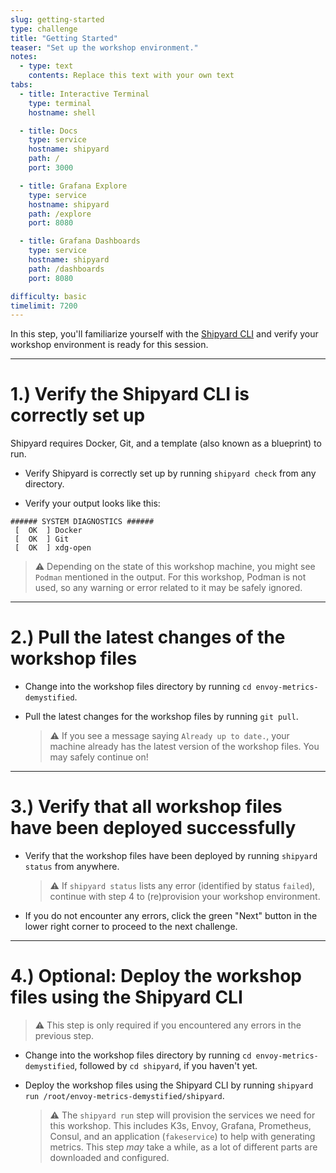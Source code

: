 ```yaml
---
slug: getting-started
type: challenge
title: "Getting Started"
teaser: "Set up the workshop environment."
notes:
  - type: text
    contents: Replace this text with your own text
tabs:
  - title: Interactive Terminal
    type: terminal
    hostname: shell

  - title: Docs
    type: service
    hostname: shipyard
    path: /
    port: 3000

  - title: Grafana Explore
    type: service
    hostname: shipyard
    path: /explore
    port: 8080

  - title: Grafana Dashboards
    type: service
    hostname: shipyard
    path: /dashboards
    port: 8080

difficulty: basic
timelimit: 7200
---
```


In this step, you'll familiarize yourself with the [Shipyard CLI](https://shipyard.run) and verify your workshop environment is ready for this session.

---

# 1.) Verify the Shipyard CLI is correctly set up

Shipyard requires Docker, Git, and a template (also known as a blueprint) to run.

* Verify Shipyard is correctly set up by running `shipyard check` from any directory.

* Verify your output looks like this:

```
###### SYSTEM DIAGNOSTICS ######
 [  OK  ] Docker
 [  OK  ] Git
 [  OK  ] xdg-open
```

> ⚠️ Depending on the state of this workshop machine, you might see `Podman` mentioned in the output. For this workshop, Podman is not used, so any warning or error related to it may be safely ignored.

---

# 2.) Pull the latest changes of the workshop files

* Change into the workshop files directory by running `cd envoy-metrics-demystified`.

* Pull the latest changes for the workshop files by running `git pull`.

  > ⚠️ If you see a message saying `Already up to date.`, your machine already has the latest version of the workshop files. You may safely continue on!

---

# 3.) Verify that all workshop files have been deployed successfully

* Verify that the workshop files have been deployed by running `shipyard status` from anywhere.

  > ⚠️ If `shipyard status` lists any error (identified by status `failed`), continue with step 4 to (re)provision your workshop environment.

* If you do not encounter any errors, click the green "Next" button in the lower right corner to proceed to the next challenge.

---

# 4.) Optional: Deploy the workshop files using the Shipyard CLI

> ⚠️ This step is only required if you encountered any errors in the previous step.

* Change into the workshop files directory by running `cd envoy-metrics-demystified`, followed by `cd shipyard`, if you haven't yet.

* Deploy the workshop files using the Shipyard CLI by running `shipyard run /root/envoy-metrics-demystified/shipyard`.

  > ⚠️ The `shipyard run` step will provision the services we need for this workshop. This includes K3s, Envoy, Grafana, Prometheus, Consul, and an application (`fakeservice`) to help with generating metrics.
  > This step _may_ take a while, as a lot of different parts are downloaded and configured.

